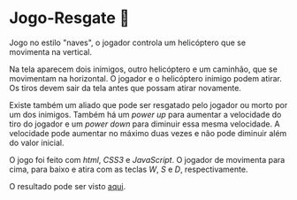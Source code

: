# Jogo-Resgate :helicopter:
Jogo no estilo "naves", o jogador controla um helicóptero que se movimenta na vertical.

Na tela aparecem dois inimigos, outro helicóptero e um caminhão, que se movimentam na horizontal. O jogador e o helicóptero inimigo podem atirar. Os tiros devem sair da tela antes que possam atirar novamente.

Existe também um aliado que pode ser resgatado pelo jogador ou morto por um dos inimigos. Também há um *power up* para aumentar a velocidade do tiro do jogador e um *power down* para diminuir essa mesma velocidade. A velocidade pode aumentar no máximo duas vezes e não pode diminuir além do valor inicial.

O jogo foi feito com *html*, *CSS3* e *JavaScript*. O jogador de movimenta para cima, para baixo e atira com as teclas *W*, *S* e *D*, respectivamente.

O resultado pode ser visto [aqui](https://andreibuslik.github.io/Jogo-Resgate/).
